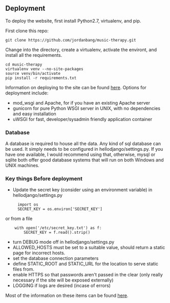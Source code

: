 ## Deployment
To deploy the website, first install Python2.7, virtualenv, and pip.

First clone this repo:

    git clone https://github.com/jordanbang/music-therapy.git

Change into the directory, create a virtualenv, activate the environt, and install all the requirements.

    cd music-therapy
    virtualenv venv --no-site-packages
    source venv/bin/activate
    pip install -r requirements.txt

Information on deploying to the site can be found [here](https://docs.djangoproject.com/en/1.9/howto/deployment/wsgi/).  Options for deployment include:
- mod_wsgi and Apache, for if you have an existing Apache server
- gunicorn for pure Python WSGI server in UNIX, with no dependencies and easy installation
- uWSGI for fast, developer/sysadmin friendly application container

### Database
A database is required to house all the data.  Any kind of sql database can be used.  It simply needs to be configured in hellodjango/settings.py.  If you have one available, I would recommend using that, otherwise, mysql or sqlite both offer good database systems that will run on both Windows and UNIX machines.


### Key things Before deployment
- Update the secret key (consider using an environment variable) in hellodjango/settings.py

        import os
        SECRET_KEY = os.environ['SECRET_KEY']

 or from a file

        with open('/etc/secret_key.txt') as f:
            SECRET_KEY = f.read().strip()
- turn DEBUG mode off in hellodjango/settings.py
- ALLOWED_HOSTS must be set to a suitable value, should return a static page for incorrect hosts.
- set the database connection parameters
- define STATIC_ROOT and STATIC_URL for the location to serve static files from.
- enable HTTPS so that passwords aren't passed in the clear (only really necessary if the site will be exposed externally)
- LOGGING if logs are desired (incase of errors)

Most of the information on these items can be found [here](https://docs.djangoproject.com/en/1.9/howto/deployment/checklist/).
